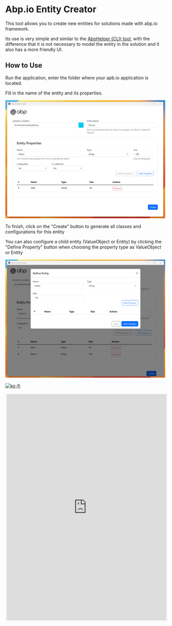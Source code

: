 # Abp.io Entity Creator

This tool allows you to create new entities for solutions made with abp.io framework.

Its use is very simple and similar to the [AbpHelper (CLI) tool](https://github.com/EasyAbp/AbpHelper.CLI), with the difference that it is not necessary to model the entity in the solution and it also has a more friendly UI.

## How to Use

Run the application, enter the folder where your apb.io application is located.

Fill in the name of the entity and its properties.

![screenshot 1](./assets/img/screenshot_1.png)

To finish, click on the "Create" button to generate all classes and configurations for this entity

You can also configure a child entity (ValueObject or Entity) by clicking the "Define Property" button when choosing the property type as ValueObject or Entity

![screenshot 2](./assets/img/screenshot_2.png)

[![ko-fi](https://ko-fi.com/img/githubbutton_sm.svg)](https://ko-fi.com/V7V81GM5MD)

<iframe id='kofiframe' src='https://ko-fi.com/alanlisboa/?hidefeed=true&widget=true&embed=true&preview=true' style='border:none;width:100%;padding:4px;background:#f9f9f9;' height='712' title='alanlisboa'></iframe>
